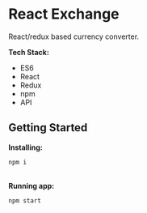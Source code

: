 # React Exchange

React/redux based currency converter.

**Tech Stack:**

* ES6
* React
* Redux
* npm
* API

## Getting Started

**Installing:**

`npm i`

\
**Running app:**

`npm start`
